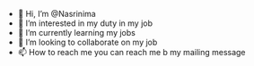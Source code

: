 - 👋 Hi, I’m @Nasrinima
- 👀 I’m interested in my duty in my job
- 🌱 I’m currently learning my jobs
- 💞️ I’m looking to collaborate on my job
- 📫 How to reach me you can reach me b my mailing message                                   

<!---
Nasrinima/Nasrinima is a ✨ special ✨ repository because its `README.md` (this file) appears on your GitHub profile.
You can click the Preview link to take a look at your changes.
--->
